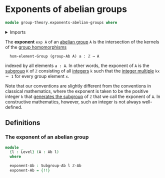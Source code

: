 # Exponents of abelian groups

```agda
module group-theory.exponents-abelian-groups where
```

<details><summary>Imports</summary>

```agda
open import elementary-number-theory.group-of-integers

open import foundation.universe-levels

open import group-theory.abelian-groups
open import group-theory.exponents-groups
open import group-theory.subgroups-abelian-groups
```

</details>

The **exponent** `exp A` of an [abelian group](group-theory.abelian-groups.md)
`A` is the intersection of the kernels of the
[group homomorphisms](group-theory.homomorphisms-groups.md)

```text
  hom-element-Group (group-Ab A) a : ℤ → A
```

indexed by all elements `a : A`. In other words, the exponent of `A` is the
[subgroup](group-theory.subgroups.md) `K` of `ℤ` consisting of all
[integers](elementary-number-theory.integers.md) `k` such that the
[integer multiple](group-theory.integer-multiples-of-elements-abelian-groups.md)
`kx ＝ 1` for every group element `x`.

Note that our conventions are slightly different from the conventions in
classical mathematics, where the exponent is taken to be the positive integer
`k` that
[generates the subgroup](group-theory.subgroups-generated-by-elements-groups.md)
of `ℤ` that we call the exponent of `A`. In constructive mathematics, however,
such an integer is not always well-defined.

## Definitions

### The exponent of an abelian group

```agda
module _
  {l : Level} (A : Ab l)
  where

  exponent-Ab : Subgroup-Ab l ℤ-Ab
  exponent-Ab = {!!}
```
